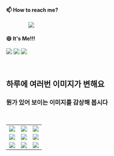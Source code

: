 #### 📫 How to reach me?
<a href="mailto:thquddnr123@gmail.com">
    <img 
        src="https://img.shields.io/badge/Gmail-d14836?style=flat-square&logo=Gmail&logoColor=white&link=mailto:thquddnr123@gmail.com"
        style="height : auto; margin-left : 60px; margin-right : 60px;"/>
</a>

#### 😄 It's Me!!!

<a href="https://cybecho.notion.site/SBU-s-Archives-854ccd3338c2456a867956f26143998a" target="_blank"><img src="https://img.shields.io/badge/Portfolio-303030?style=for-the-badge&logo=Notion&logoColor=white"/></a>
<a href="https://www.instagram.com/junk_warrior_vintage/" target="_blank"><img src="https://img.shields.io/badge/@junk_warrir_vintage-E4405F?style=for-the-badge&logo=Instagram&logoColor=white"/></a>
<a href="https://www.behance.net/thquddnr125654" target="_blank"><img src="https://img.shields.io/badge/Behance-1769FF?style=for-the-badge&logo=Behance&logoColor=white"/></a>

</br>

## 하루에 여러번 이미지가 변해요
### 뭔가 있어 보이는 이미지를 감상해 봅시다

<!--
마크업 바로보기 사이트
https://dillinger.io/ 
-->
 <br/> <table>
<tr>
<td><a href='https://www.yahoo.com'><img src='https://www.random-art.org/img/large/415638.jpg'></a></td>
<td><a href='https://github.com/HelloZOOO'><img src='https://www.random-art.org/img/large/416270.jpg'></a></td>
<td><a href='https://www.naver.com'><img src='https://www.random-art.org/img/large/417371.jpg'></a></td>
</tr>
<tr>
<td><a href='https://www.naver.com'><img src='https://www.random-art.org/img/large/415881.jpg'></a></td>
<td><a href='https://github.com/HelloZOOO'><img src='https://www.random-art.org/img/large/415633.jpg'></a></td>
<td><a href='https://www.yahoo.com'><img src='https://www.random-art.org/img/large/415798.jpg'></a></td>
</tr>
<tr>
<td><a href='https://www.google.com'><img src='https://www.random-art.org/img/large/416693.jpg'></a></td>
<td><a href='https://www.google.com'><img src='https://www.random-art.org/img/large/415552.jpg'></a></td>
<td><a href='https://www.naver.com'><img src='https://www.random-art.org/img/large/415917.jpg'></a></td>
</tr>
</table>
